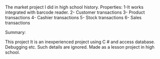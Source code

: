 The market project I did in high school history. 
Properties:
1-It works integrated with barcode reader.
2- Customer transactions
3- Product transactions
4- Cashier transactions
5- Stock transactions
6- Sales transactions



Summary:

This project
It is an inexperienced project using C # and access database. 
Debugging etc. Such details are ignored. Made as a lesson project in high school.
